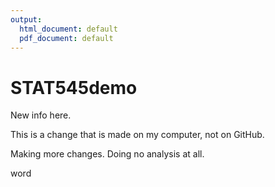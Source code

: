 ```yaml
---
output:
  html_document: default
  pdf_document: default
---
```

# STAT545demo

New info here.

This is a change that is made on my computer, not on GitHub.


Making more changes. Doing no analysis at all.

word